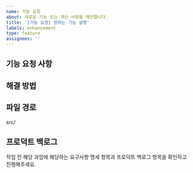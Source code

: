 ```yaml
---
name: 기능 요청
about: 새로운 기능 또는 개선 사항을 제안합니다.
title: '[기능 요청] 원하는 기능 설명'
labels: enhancement
type: feature
assignees: ''
---
```


## 기능 요청 사항

<!-- 어떤 기능을 추가하거나 개선하고 싶은지 설명해주세요. -->

## 해결 방법

<!-- 이 기능을 어떻게 구현할지에 대한 간단한 설명을 적어주세요. -->

## 파일 경로

src/

## 프로덕트 백로그

작업 전 해당 과업에 해당하는 요구사항 명세 항목과 프로덕트 백로그 항목을 확인하고 진행해주세요.
